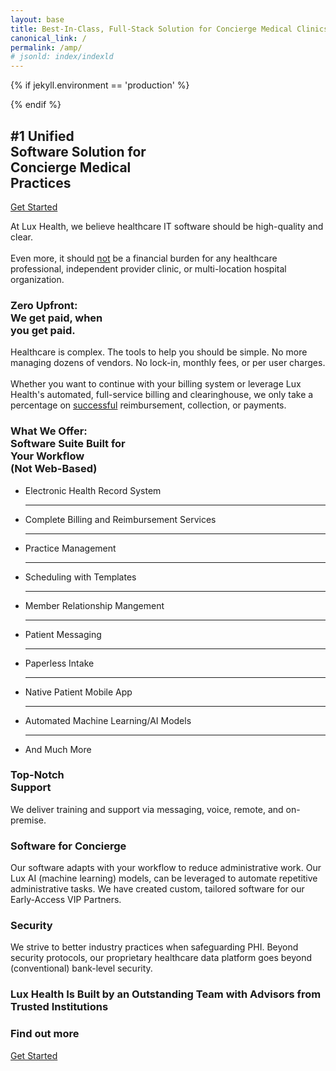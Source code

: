 ```yaml
---
layout: base
title: Best-In-Class, Full-Stack Solution for Concierge Medical Clinics
canonical_link: /
permalink: /amp/
# jsonld: index/indexld
---
```


{% if jekyll.environment == 'production' %}
<amp-analytics type="gtag" data-credentials="include">
<script type="application/json">
{
"vars" : {
    "gtag_id": "{{site.google_analytics}}",
    "config" : {
    "{{site.google_analytics}}": { "groups": "default" }
    }
}
}
</script>
</amp-analytics>
{% endif %}

<main class="constrain-to-1760">
  <section class="hero-banner">
    <a href="/" class="logo-link">
      <amp-img src="{{ site.url }}/assets/img/logos/Lux-Health-logo.webp" width="155px" height="119px" alt="Lux Health logo"></amp-img>
    </a>
    <div>
      <div class="hero-content">
        <h1>#1 Unified <br />Software Solution for  <br />Concierge Medical <br />Practices</h1>
        <a href="https://vip.luxhealth.com/intake" class="rounded-blue-button">Get Started</a>
        <p>
          At Lux Health, we believe healthcare IT software should be high-quality and clear.
          <br /><br />
          Even more, it should <u>not</u> be a financial burden for any healthcare professional, independent provider clinic, or multi-location hospital organization.
        </p>
      </div>
    </div>
  </section>

  <section class="left-anchored-section">
    <div class="img-container">
      <amp-img src="{{ site.url }}/assets/img/stethoscope-with-heart.webp" alt="Lux Health helps you focus on care and healing." width="650px" height="730px" layout="responsive"></amp-img>
    </div>
    <div class="section-content">
      <amp-img width="61px" height="47px" src="{{ site.url }}/assets/img/Lux-Health-heart.webp" alt="Lux Health wants to de-risk your practice."></amp-img>
      <h3>Zero Upfront: <br />We get paid, when <br />you get paid.</h3>
      <p>
        Healthcare is complex.  The tools to help you should be simple.  No more managing dozens of vendors.  No lock-in, monthly fees, or per user charges.
        <br /><br />
        Whether you want to continue with your billing system or leverage Lux Health's automated, full-service billing and clearinghouse, we only take a percentage on <u>successful</u> reimbursement, collection, or payments.
      </p>
    </div>
  </section>

  <section class="centered-section">
    <div class="centered-section-image">
      <amp-img src="{{ site.url }}/assets/img/physician-caring-for-patient.webp" alt="Lux Health helps you focus on care and healing." width="528px" height="521px" layout="responsive"></amp-img>
    </div>
    <div class="centered-section-content">
      <amp-img width="61px" height="47px" src="{{ site.url }}/assets/img/Lux-Health-heart.webp" alt="Lux Health cares"></amp-img>
      <h3>What We Offer: <br />Software Suite Built for <br />Your Workflow <br />(Not Web-Based)</h3>
      <ul class="features-list">
        <li>Electronic Health Record System</li>
        <hr />
        <li>Complete Billing and Reimbursement Services</li>
        <hr />
        <li>Practice Management</li>
        <hr />
        <li>Scheduling with Templates</li>
        <hr />
        <li>Member Relationship Mangement</li>
        <hr />
        <li>Patient Messaging</li>
        <hr />
        <li>Paperless Intake</li>
        <hr />
        <li>Native Patient Mobile App</li>
        <hr />
        <li>Automated Machine Learning/AI Models</li>
        <hr />
        <li>And Much More</li>
      </ul>
    </div>
  </section>

  <section class="centered-section">
    <amp-img width="1000px" height="570px" srcset="{{ site.url }}/assets/img/Lux-Health-apps-on-all-devices.webp 1000w, {{ site.url }}/assets/img/Lux-Health-apps-on-all-devices-800px.webp 800w, {{ site.url }}/assets/img/Lux-Health-apps-on-all-devices-600px.webp 600w, {{ site.url }}/assets/img/Lux-Health-apps-on-all-devices-400px.webp 400w" src="{{ site.url }}/assets/img/Lux-Health-apps-on-all-devices.webp" alt="Lux Health apps were made to run on all devices" class="centered-image" layout="responsive"></amp-img>
  </section>

  <section class="three-part-section">
    <div class="three-section">
      <amp-img width="61px" height="47px" src="{{ site.url }}/assets/img/Lux-Health-heart.webp" alt="Lux Health cares"></amp-img>
      <h3>Top-Notch <br />Support</h3>
      <p>We deliver training and support via messaging, voice, remote, and on-premise.</p>
    </div>
    <div class="three-section">
      <amp-img width="61px" height="47px" src="{{ site.url }}/assets/img/Lux-Health-heart.webp" alt="Lux Health cares"></amp-img>
      <h3>Software for Concierge</h3>
      <p>Our software adapts with your workflow to reduce administrative work.  Our Lux AI (machine learning) models, can be leveraged to automate repetitive administrative tasks.  We have created custom, tailored software for our Early-Access VIP Partners.</p>
    </div>
    <div class="three-section">
      <amp-img width="61px" height="47px" src="{{ site.url }}/assets/img/Lux-Health-heart.webp" alt="Lux Health cares"></amp-img>
      <h3>Security</h3>
      <p>We strive to better industry practices when safeguarding PHI.  Beyond security protocols, our proprietary healthcare data platform goes beyond (conventional) bank-level security.</p>
    </div>
  </section>

</main>

<section class="slideshow-container">
    <h3>Lux Health Is Built by an Outstanding Team with Advisors from Trusted Institutions</h3>
    <div class="slideshow">
        <div class="slide-track">
            <figure class="slide">
                <amp-img height="100px" width="132px" src="{{ site.url }}/assets/img/logos/dartmouth-white-logo.webp" alt="Dartmouth Logo"></amp-img>
            </figure>
            <figure class="slide">
                <amp-img height="90px" width="212px" src="{{ site.url }}/assets/img/logos/nyu-langone-health-white-logo.webp" alt="NYU Langone Logo"></amp-img>
            </figure>
            <figure class="slide">
                <amp-img height="80px" width="192px" src="{{ site.url }}/assets/img/logos/stanford-health-care-white-logo.webp" alt="Stanford Health Care Logo"></amp-img>
            </figure>
            <figure class="slide">
                <amp-img height="70px" width="280px" src="{{ site.url }}/assets/img/logos/harvard-white-logo.webp" alt="Harvard Logo"></amp-img>
            </figure>
            <figure class="slide">
                <amp-img height="70px" width="215px" src="{{ site.url }}/assets/img/logos/usc-white-logo.webp" alt="USC Logo"></amp-img>
            </figure>
            <figure class="slide">
                <amp-img src="{{ site.url }}/assets/img/logos/case-western-white-logo.webp" width="250px" height="40.7px" alt="Case Western Logo"></amp-img>
            </figure>
            <figure class="slide">
                <amp-img height="100px" width="132px" src="{{ site.url }}/assets/img/logos/dartmouth-white-logo.webp" alt="Dartmouth Logo"></amp-img>
            </figure>
            <figure class="slide">
                <amp-img height="90px" width="212px" src="{{ site.url }}/assets/img/logos/nyu-langone-health-white-logo.webp" alt="NYU Logo"></amp-img>
            </figure>
            <figure class="slide">
                <amp-img height="80px" width="192px" src="{{ site.url }}/assets/img/logos/stanford-health-care-white-logo.webp" alt="SHC Logo"></amp-img>
            </figure>
            <figure class="slide">
                <amp-img height="70px" width="280px" src="{{ site.url }}/assets/img/logos/harvard-white-logo.webp" alt="Harvard Logo"></amp-img>
            </figure>
            <figure class="slide">
                <amp-img height="70px" width="215px" src="{{ site.url }}/assets/img/logos/usc-white-logo.webp" alt="USC Logo"></amp-img>
            </figure>
            <figure class="slide">
                <amp-img src="{{ site.url }}/assets/img/logos/case-western-white-logo.webp" width="250px" height="40.7px" alt="Case Logo"></amp-img>
            </figure>
        </div>
    </div>
</section>

<section class="footer-section">
  <div class="footer-content">
    <h3>Find out more</h3>
    <a href="https://vip.luxhealth.com/intake" class="rounded-blue-button">Get Started</a>
  </div>
</section>